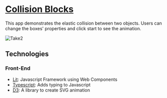 # [Collision Blocks](https://collision-blocks.vercel.app/)

This app demonstrates the elastic collision between two objects. Users can change the boxes' properties and click start to see the animation.

![Take2](https://user-images.githubusercontent.com/88467268/206062677-326321eb-3705-47a9-b626-77b11323dd06.gif)

## Technologies
### Front-End
* [Lit](https://lit.dev/): Javascript Framework using Web Components
* [Typescript](https://www.typescriptlang.org/): Adds typing to Javascript
* [D3](https://d3js.org/): A library to create SVG animation

